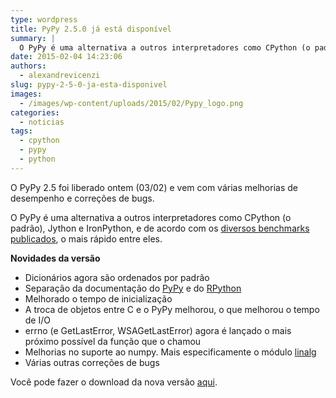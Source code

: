 ```yaml
---
type: wordpress
title: PyPy 2.5.0 já está disponível
summary: |
  O PyPy é uma alternativa a outros interpretadores como CPython (o padrão), Jython e IronPython, e de acordo com os diversos benchmarks publicados, o mais rápido entre eles.
date: 2015-02-04 14:23:06
authors:
  - alexandrevicenzi
slug: pypy-2-5-0-ja-esta-disponivel
images:
  - /images/wp-content/uploads/2015/02/Pypy_logo.png
categories:
  - noticias
tags:
  - cpython
  - pypy
  - python
---
```


O PyPy 2.5 foi liberado ontem (03/02) e vem com várias melhorias de desempenho e correções de bugs.

O PyPy é uma alternativa a outros interpretadores como CPython (o padrão), Jython e IronPython, e de acordo com os <a href="http://speed.pypy.org/" target="_blank">diversos benchmarks publicados</a>, o mais rápido entre eles.

<strong>Novidades da versão</strong>
<ul>
	<li>Dicionários agora são ordenados por padrão</li>
	<li>Separação da documentação do <a href="http://doc.pypy.org/" target="_blank">PyPy</a> e do <a href="http://rpython.readthedocs.org/" target="_blank">RPython</a></li>
	<li>Melhorado o tempo de inicialização</li>
	<li>A troca de objetos entre C e o PyPy melhorou, o que melhorou o tempo de I/O</li>
	<li>errno (e GetLastError, WSAGetLastError) agora é lançado o mais próximo possível da função que o chamou</li>
	<li>Melhorias no suporte ao numpy. Mais especificamente o módulo <a href="http://docs.scipy.org/doc/numpy/reference/routines.linalg.html" target="_blank">linalg</a></li>
	<li>Várias outras correções de bugs</li>
</ul>
Você pode fazer o download da nova versão <a href="http://pypy.org/download.html" target="_blank">aqui</a>.
